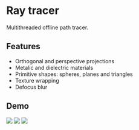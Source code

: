 # Ray tracer
Multithreaded offline path tracer.

## Features
- Orthogonal and perspective projections
- Metalic and dielectric materials
- Primitive shapes: spheres, planes and triangles
- Texture wrapping
- Defocus blur

## Demo
![](examples/default.ppm)
![](examples/lightning.ppm)
![](examples/monkey.ppm)

